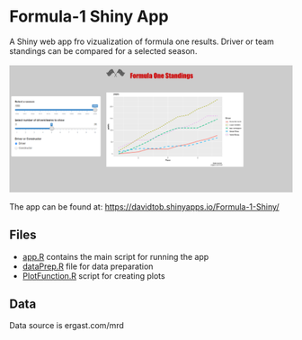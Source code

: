 # Formula-1 Shiny App

A Shiny web app fro vizualization of formula one results. Driver or team standings can be compared for a selected season. 
<br/>
<br/>
![Print screen of app](app_image.PNG)


The app can be found at: https://davidtob.shinyapps.io/Formula-1-Shiny/

## Files 

* [app.R](app.R) contains the main script for running the app
* [dataPrep.R](dataPrep.R) file for data preparation
* [PlotFunction.R](PlotFunction.R) script for creating plots


## Data

Data source is ergast.com/mrd

